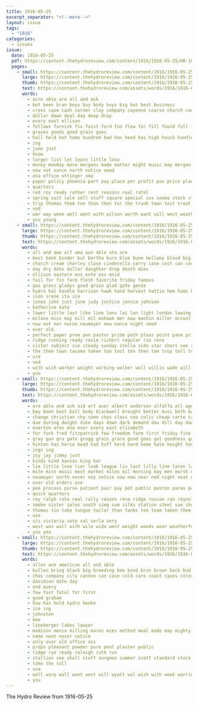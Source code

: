 ```yaml
---
title: 1916-05-25
excerpt_separator: "<!--more-->"
layout: issue
tags:
  - "1916"
categories:
  - issues
issue:
  date: 1916-05-25
  pdf: https://content.thehydroreview.com/content/1916/1916-05-25/HR-1916-05-25.pdf
  pages:
    - small: https://content.thehydroreview.com/content/1916/1916-05-25/small/HR-1916-05-25-01.jpg
      large: https://content.thehydroreview.com/content/1916/1916-05-25/large/HR-1916-05-25-01.jpg
      thumb: https://content.thehydroreview.com/content/1916/1916-05-25/thumbnails/HR-1916-05-25-01.jpg
      text: https://content.thehydroreview.com/assets/words/1916/1916-05-25/HR-1916-05-25-01.txt
      words:
        - acre able are all and ask
        - bot been bran boys buy body buys big but best business
        - cross case cash corner clay company cayenne course church can come count cream counts cases
        - dollar down deal day deep dray
        - every east ellison
        - fellows furnish fix foist ford foo flow for fill found full few first
        - graves goods good grain goes
        - hall held hot home hundred had hen heed has high houck handle hydro
        - ing
        - june just
        - know
        - larger list let learn little loso
        - money monday more morgans made matter might music may morgan market
        - now not nance north notice need
        - ona office ottinger oma
        - paper policy phoenix part pay place per profit pos price plan
        - quarters
        - red roy ready rather rent reasons real ratel
        - spring suit sale sell stuff square special sus seema stock style station stockton short store sumer sack shorts
        - trip thomas them ton than then tor the trunk town test treat ten tho
        - ved
        - war way week well went with wilson worth want will west weather wash why
        - you young
    - small: https://content.thehydroreview.com/content/1916/1916-05-25/small/HR-1916-05-25-02.jpg
      large: https://content.thehydroreview.com/content/1916/1916-05-25/large/HR-1916-05-25-02.jpg
      thumb: https://content.thehydroreview.com/content/1916/1916-05-25/thumbnails/HR-1916-05-25-02.jpg
      text: https://content.thehydroreview.com/assets/words/1916/1916-05-25/HR-1916-05-25-02.txt
      words:
        - all and awe alf ama aun able ata are
        - best bank binder but bertha burn blue bune bellamy blood big bacon been breck blackford belle bout buy better
        - church cream charley close cinderella carry case cost can cochran come cast comes caddo cone cadd city caroline car call cure cal collins county clas
        - day dry date dollar daughter drop death dies
        - ellison eastern ens ente ess enid
        - fail for fin farm flesh favorite friday famous
        - gas grass gladys good grain glad gate genie
        - hydro hal handle harrison hawk hand harvest hattie hem hams has hatch hardware had her house
        - ison irene ita ice
        - jones john just june judy justice jennie johnson
        - katherine kate
        - lower little last like line lens lai len light london lowing love less let lee lora leis
        - mclane miss may mill mil mohawk mer maw machin miller mccool master mercy machi mccormick mor mcfarlin mat mighty mos
        - now not ner nurse neumeyer new nance night need
        - over old
        - perfect paper prom pen pastor pride path pleas point pane price pai
        - ridge running ready rosie richert regular rio reno
        - sister subject sie steady sunday stella sido star short see saturday sedan shi stove saving sor southern south say stoves selling
        - the them town tacoma taken too tool ten then tom troy tell tous
        - ure
        - ved
        - with wich worker weight working walker well willis wade will white work
        - you
    - small: https://content.thehydroreview.com/content/1916/1916-05-25/small/HR-1916-05-25-03.jpg
      large: https://content.thehydroreview.com/content/1916/1916-05-25/large/HR-1916-05-25-03.jpg
      thumb: https://content.thehydroreview.com/content/1916/1916-05-25/thumbnails/HR-1916-05-25-03.jpg
      text: https://content.thehydroreview.com/assets/words/1916/1916-05-25/HR-1916-05-25-03.txt
      words:
        - are able and ask aid art auer albert anderson alfalfa all agent ang
        - bay been bast ball body blackwell brought better busi both back baptist butter bore beh barber bull bros blake blessing bound bradley bie best big bible buy brabant but
        - change christian cha come chas class cea colic cheap carte cal clark city cooling corn cece card can cream colt cousin comes clinton company cheer char caller church cool
        - due during dwight dike days down dark demand dau dill day daw dorothy don doc duncan
        - everton eres ena ever every east elizabeth
        - for fork fred fitzpatrick few freedom farm first friday fine forge from fisher found ford florida friendly
        - gray gun gra gate grogg grain grace good goes gal goodness gates grade
        - hinton has horse head had huff herd hard home hale height hould hydro her hatfield hot hand heron him health hus hor house harness houck helen hail harder harrison harmon high hons hen hardware hom
        - ings ing
        - joy jay jimmy just
        - kinds kind kansas king kar
        - lie little lone lier leak league liv last lilly line laren lawton live les lon light long
        - mite miss music most market miles mil morning may men marsh morrison made much mild morgan money mary mabel monday
        - neumeyer north never noy notice now new near ned night neat ning nance not
        - over old orders ove
        - pee process purse patient pair pay pot public paston paras per policy price pastor point pleasure place port pipe prayer part prince palm pope
        - quick quarters
        - rey ralph role real rally reason rena ridge roscoe ran reynolds
        - smoke sister sales south sieg sum silks station steel sue short such sund special stuff stalcup standard sal said styles school summer sermon state stock see shaw sun sunday season sale saturday suit subject smarr sare streets service son sport sat sho sudan sells stallion six supply
        - thomas tin take tongue tailor than tanks tee team taken them train tobacco tan thy the teh town taylor
        - use
        - vis victoria vote val verla very
        - west was wall with wile wide went weight woods wear weatherford work wilson wells wait wan will worn watkins walk week wal weeks want wheat white
        - you yea
    - small: https://content.thehydroreview.com/content/1916/1916-05-25/small/HR-1916-05-25-04.jpg
      large: https://content.thehydroreview.com/content/1916/1916-05-25/large/HR-1916-05-25-04.jpg
      thumb: https://content.thehydroreview.com/content/1916/1916-05-25/thumbnails/HR-1916-05-25-04.jpg
      text: https://content.thehydroreview.com/assets/words/1916/1916-05-25/HR-1916-05-25-04.txt
      words:
        - allen ane american all and able
        - bullen bring black big breeding bee bond bros brown back bud bradley bank berra best
        - chas company city cannon can case cold care coast cases colorado corn
        - davidson date day
        - end every
        - few fost fatal for first
        - good graham
        - how has hold hydro henke
        - ice ing
        - johnston
        - kee
        - lineberger lakes lawyer
        - madison monia milling mares mies method meal made may mighty
        - name neat never notice
        - only over old office oss
        - props pleasant powder pure peal plaster public
        - ridge rye ready raleigh ruth run
        - stallion see shall stuff surgeon summer scott standard stock sales sek south service state stand sale surface
        - take the toll
        - uva
        - well warp wall want west will wyatt wal wish with week warrior wil
        - you
---
```


The Hydro Review from 1916-05-25

<!--more-->

